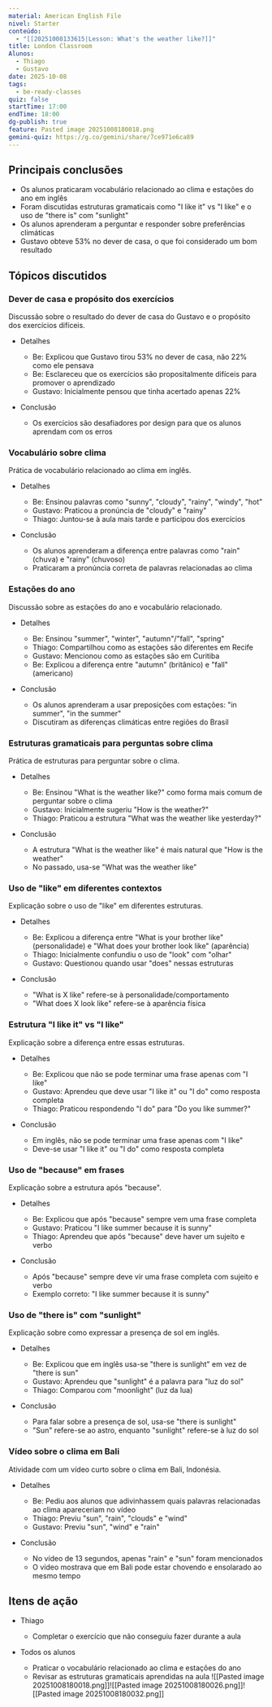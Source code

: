 ```yaml
---
material: American English File
nivel: Starter
conteúdo:
  - "[[20251008133615|Lesson: What's the weather like?]]"
title: London Classroom
Alunos:
  - Thiago
  - Gustavo
date: 2025-10-08
tags:
  - be-ready-classes
quiz: false
startTime: 17:00
endTime: 18:00
dg-publish: true
feature: Pasted image 20251008180018.png
gemini-quiz: https://g.co/gemini/share/7ce971e6ca89
---
```

## Principais conclusões

- Os alunos praticaram vocabulário relacionado ao clima e estações do ano em inglês
- Foram discutidas estruturas gramaticais como "I like it" vs "I like" e o uso de "there is" com "sunlight"
- Os alunos aprenderam a perguntar e responder sobre preferências climáticas
- Gustavo obteve 53% no dever de casa, o que foi considerado um bom resultado

## Tópicos discutidos

### Dever de casa e propósito dos exercícios

Discussão sobre o resultado do dever de casa do Gustavo e o propósito dos exercícios difíceis.

- Detalhes
    
    - Be: Explicou que Gustavo tirou 53% no dever de casa, não 22% como ele pensava
    - Be: Esclareceu que os exercícios são propositalmente difíceis para promover o aprendizado
    - Gustavo: Inicialmente pensou que tinha acertado apenas 22%
- Conclusão
    
    - Os exercícios são desafiadores por design para que os alunos aprendam com os erros

### Vocabulário sobre clima

Prática de vocabulário relacionado ao clima em inglês.

- Detalhes
    
    - Be: Ensinou palavras como "sunny", "cloudy", "rainy", "windy", "hot"
    - Gustavo: Praticou a pronúncia de "cloudy" e "rainy"
    - Thiago: Juntou-se à aula mais tarde e participou dos exercícios
- Conclusão
    
    - Os alunos aprenderam a diferença entre palavras como "rain" (chuva) e "rainy" (chuvoso)
    - Praticaram a pronúncia correta de palavras relacionadas ao clima

### Estações do ano

Discussão sobre as estações do ano e vocabulário relacionado.

- Detalhes
    
    - Be: Ensinou "summer", "winter", "autumn"/"fall", "spring"
    - Thiago: Compartilhou como as estações são diferentes em Recife
    - Gustavo: Mencionou como as estações são em Curitiba
    - Be: Explicou a diferença entre "autumn" (britânico) e "fall" (americano)
- Conclusão
    
    - Os alunos aprenderam a usar preposições com estações: "in summer", "in the summer"
    - Discutiram as diferenças climáticas entre regiões do Brasil

### Estruturas gramaticais para perguntas sobre clima

Prática de estruturas para perguntar sobre o clima.

- Detalhes
    
    - Be: Ensinou "What is the weather like?" como forma mais comum de perguntar sobre o clima
    - Gustavo: Inicialmente sugeriu "How is the weather?"
    - Thiago: Praticou a estrutura "What was the weather like yesterday?"
- Conclusão
    
    - A estrutura "What is the weather like" é mais natural que "How is the weather"
    - No passado, usa-se "What was the weather like"

### Uso de "like" em diferentes contextos

Explicação sobre o uso de "like" em diferentes estruturas.

- Detalhes
    
    - Be: Explicou a diferença entre "What is your brother like" (personalidade) e "What does your brother look like" (aparência)
    - Thiago: Inicialmente confundiu o uso de "look" com "olhar"
    - Gustavo: Questionou quando usar "does" nessas estruturas
- Conclusão
    
    - "What is X like" refere-se à personalidade/comportamento
    - "What does X look like" refere-se à aparência física

### Estrutura "I like it" vs "I like"

Explicação sobre a diferença entre essas estruturas.

- Detalhes
    
    - Be: Explicou que não se pode terminar uma frase apenas com "I like"
    - Gustavo: Aprendeu que deve usar "I like it" ou "I do" como resposta completa
    - Thiago: Praticou respondendo "I do" para "Do you like summer?"
- Conclusão
    
    - Em inglês, não se pode terminar uma frase apenas com "I like"
    - Deve-se usar "I like it" ou "I do" como resposta completa

### Uso de "because" em frases

Explicação sobre a estrutura após "because".

- Detalhes
    
    - Be: Explicou que após "because" sempre vem uma frase completa
    - Gustavo: Praticou "I like summer because it is sunny"
    - Thiago: Aprendeu que após "because" deve haver um sujeito e verbo
- Conclusão
    
    - Após "because" sempre deve vir uma frase completa com sujeito e verbo
    - Exemplo correto: "I like summer because it is sunny"

### Uso de "there is" com "sunlight"

Explicação sobre como expressar a presença de sol em inglês.

- Detalhes
    
    - Be: Explicou que em inglês usa-se "there is sunlight" em vez de "there is sun"
    - Gustavo: Aprendeu que "sunlight" é a palavra para "luz do sol"
    - Thiago: Comparou com "moonlight" (luz da lua)
- Conclusão
    
    - Para falar sobre a presença de sol, usa-se "there is sunlight"
    - "Sun" refere-se ao astro, enquanto "sunlight" refere-se à luz do sol

### Vídeo sobre o clima em Bali

Atividade com um vídeo curto sobre o clima em Bali, Indonésia.

- Detalhes
    
    - Be: Pediu aos alunos que adivinhassem quais palavras relacionadas ao clima apareceriam no vídeo
    - Thiago: Previu "sun", "rain", "clouds" e "wind"
    - Gustavo: Previu "sun", "wind" e "rain"
- Conclusão
    
    - No vídeo de 13 segundos, apenas "rain" e "sun" foram mencionados
    - O vídeo mostrava que em Bali pode estar chovendo e ensolarado ao mesmo tempo

## Itens de ação

- Thiago
    
    - Completar o exercício que não conseguiu fazer durante a aula
- Todos os alunos
    
    - Praticar o vocabulário relacionado ao clima e estações do ano
    - Revisar as estruturas gramaticais aprendidas na aula
![[Pasted image 20251008180018.png]]![[Pasted image 20251008180026.png]]![[Pasted image 20251008180032.png]]